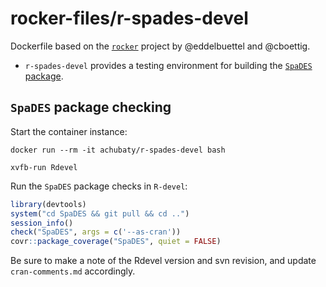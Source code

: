 # rocker-files/r-spades-devel

Dockerfile based on the [`rocker`](https://github.com/rocker-org/rocker) project by @eddelbuettel and @cboettig.

* `r-spades-devel` provides a testing environment for building the [`SpaDES` package](https://github.com/PredictiveEcology/SpaDES).

## `SpaDES` package checking

Start the container instance:

```
docker run --rm -it achubaty/r-spades-devel bash

xvfb-run Rdevel
```

Run the `SpaDES` package checks in `R-devel`:

```r
library(devtools)
system("cd SpaDES && git pull && cd ..")
session_info()
check("SpaDES", args = c('--as-cran'))
covr::package_coverage("SpaDES", quiet = FALSE)
```

Be sure to make a note of the Rdevel version and svn revision, and update `cran-comments.md` accordingly.

